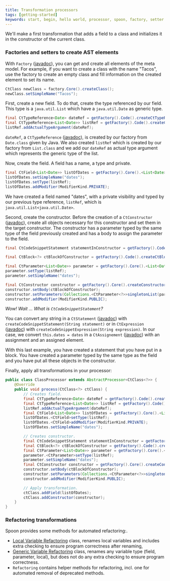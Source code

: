 ```yaml
---
title: Transformation processors
tags: [getting-started]
keywords: start, begin, hello world, processor, spoon, factory, setter
---
```



We'll make a first transformation that adds a field to a class
and initializes it in the constructor of the current class.


### Factories and setters to create AST elements

With `Factory` ([javadoc](http://spoon.gforge.inria.fr/mvnsites/spoon-core/apidocs/spoon/reflect/factory/Factory.html)), 
you can get and create all elements of the meta model. For example, if you want 
to create a class with the name "Tacos", use the factory to create an empty class 
and fill information on the created element to set its name.

```java
CtClass newClass = factory.Core().createClass();
newClass.setSimpleName("Tacos");
```

First, create a new field. To do that, create the type referenced by our field. 
This type is a `java.util.List` which have a `java.util.Date` as generic type.

```java
final CtTypeReference<Date> dateRef = getFactory().Code().createCtTypeReference(Date.class);
final CtTypeReference<List<Date>> listRef = getFactory().Code().createCtTypeReference(List.class);
listRef.addActualTypeArgument(dateRef);
```

`dateRef`, a `CtTypeReference` ([javadoc](http://spoon.gforge.inria.fr/mvnsites/spoon-core/apidocs/spoon/reflect/reference/CtTypeReference.html)), 
is created by our factory from `Date.class` given by Java. We also created `listRef` which 
is created by our factory from `List.class` and we add our `dateRef` as actual type argument 
which represents the generic type of the list.

Now, create the field. A field has a name, a type and private.

```java
final CtField<List<Date>> listOfDates = getFactory().Core().<List<Date>>createField();
listOfDates.setSimpleName("dates");
listOfDates.setType(listRef);
listOfDates.addModifier(ModifierKind.PRIVATE);
```

We have created a field named "dates", with a private visibility and typed by our previous type reference, 
`listRef`, which is `java.util.List<java.util.Date>`. 

Second, create the constructor. Before the creation of a `CtConstructor` ([javadoc](http://spoon.gforge.inria.fr/mvnsites/spoon-core/apidocs/spoon/reflect/declaration/CtConstructor.html)), 
create all objects necessary for this constructor and set them in the target constructor. 
The constructor has a parameter typed by the same type of the field previously created 
and has a body to assign the parameter to the field.

```java
final CtCodeSnippetStatement statementInConstructor = getFactory().Code().createCodeSnippetStatement("this.dates = dates");

final CtBlock<?> ctBlockOfConstructor = getFactory().Code().createCtBlock(statementInConstructor);

final CtParameter<List<Date>> parameter = getFactory().Core().<List<Date>>createParameter();
parameter.setType(listRef);
parameter.setSimpleName("dates");

final CtConstructor constructor = getFactory().Core().createConstructor();
constructor.setBody(ctBlockOfConstructor);
constructor.setParameters(Collections.<CtParameter<?>>singletonList(parameter));
constructor.addModifier(ModifierKind.PUBLIC);
```

*Wow! Wait ... What is `CtCodeSnippetStatement`?*

You can convert any string in a `CtStatement` ([javadoc](http://spoon.gforge.inria.fr/mvnsites/spoon-core/apidocs/spoon/reflect/code/CtStatement.html)) 
with `createCodeSnippetStatement(String statement)` or in `CtExpression` ([javadoc](http://spoon.gforge.inria.fr/mvnsites/spoon-core/apidocs/spoon/reflect/code/CtExpression.html)) 
with `createCodeSnippetExpression(String expression)`. In our case, we convert `this.dates = dates` 
in a `CtAssignement` ([javadoc](http://spoon.gforge.inria.fr/mvnsites/spoon-core/apidocs/spoon/reflect/code/CtAssignment.html)) 
with an assignment and an assigned element.

With this last example, you have created a statement that you have put in a block. 
You have created a parameter typed by the same type as the field and 
you have put all these objects in the constructor.

Finally, apply all transformations in your processor:

```java
public class ClassProcessor extends AbstractProcessor<CtClass<?>> {
	@Override
	public void process(CtClass<?> ctClass) {
		// Creates field.
		final CtTypeReference<Date> dateRef = getFactory().Code().createCtTypeReference(Date.class);
		final CtTypeReference<List<Date>> listRef = getFactory().Code().createCtTypeReference(List.class);
		listRef.addActualTypeArgument(dateRef);
		final CtField<List<Date>> listOfDates = getFactory().Core().<List<Date>>createField();
		listOfDates.<CtField>setType(listRef);
		listOfDates.<CtField>addModifier(ModifierKind.PRIVATE);
		listOfDates.setSimpleName("dates");

		// Creates constructor.
		final CtCodeSnippetStatement statementInConstructor = getFactory().Code().createCodeSnippetStatement("this.dates = dates");
		final CtBlock<?> ctBlockOfConstructor = getFactory().Code().createCtBlock(statementInConstructor);
		final CtParameter<List<Date>> parameter = getFactory().Core().<List<Date>>createParameter();
		parameter.<CtParameter>setType(listRef);
		parameter.setSimpleName("dates");
		final CtConstructor constructor = getFactory().Core().createConstructor();
		constructor.setBody(ctBlockOfConstructor);
		constructor.setParameters(Collections.<CtParameter<?>>singletonList(parameter));
		constructor.addModifier(ModifierKind.PUBLIC);

		// Apply transformation.
		ctClass.addField(listOfDates);
		ctClass.addConstructor(constructor);
	}
}
```

### Refactoring transformations

Spoon provides some methods for automated refactoring:.

* [Local Variable Refactoring](http://spoon.gforge.inria.fr/mvnsites/spoon-core/apidocs/spoon/refactoring/CtRenameLocalVariableRefactoring.html)
class, renames local variables and includes extra checking to ensure program correctness after renaming,
* [Generic Variable Refactoring](http://spoon.gforge.inria.fr/mvnsites/spoon-core/apidocs/spoon/refactoring/CtRenameGenericVariableRefactoring.html)
class, renames any variable type (field, parameter, local), but does not do any extra checking to ensure program correctness.
* `Refactoring` contains helper methods for refactoring, incl. one for automated removal of deprecated methods.
